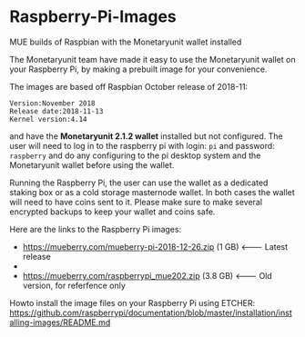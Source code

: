 # Raspberry-Pi-Images
MUE builds of Raspbian with the Monetaryunit wallet installed

The Monetaryunit team have made it easy to use the Monetaryunit wallet on your Raspberry Pi, by making a prebuilt image for your convenience. 

The images are based off Raspbian October release of 2018-11: 

    Version:November 2018
    Release date:2018-11-13
    Kernel version:4.14

and have the **Monetaryunit 2.1.2 wallet** installed but not configured. The user will need to log in to the raspberry pi with login: `pi` and password: `raspberry` and do any configuring to the pi desktop system and the Monetaryunit wallet before using the wallet.

Running the Raspberry Pi, the user can use the wallet as a dedicated staking box or as a cold storage masternode wallet. In both cases the wallet will need to have coins sent to it. Please make sure to make several encrypted backups to keep your wallet and coins safe.

Here are the links to the Raspberry Pi images:

* https://mueberry.com/mueberry-pi-2018-12-26.zip (1 GB) <--- Latest release
*
* https://mueberry.com/raspberrypi_mue202.zip (3.8 GB) <--- Old version, for referfence only


Howto install the image files on your Raspberry Pi using ETCHER:
https://github.com/raspberrypi/documentation/blob/master/installation/installing-images/README.md
